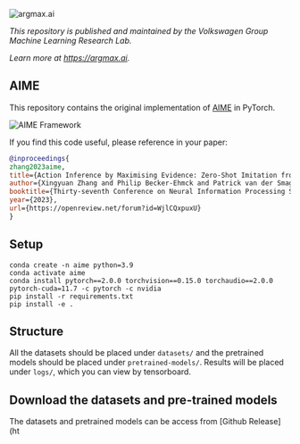 ![argmax.ai](pic/argmaxlogo.png)

*This repository is published and maintained by the Volkswagen Group Machine Learning Research Lab.*

*Learn more at https://argmax.ai.*

## AIME 

This repository contains the original implementation of [AIME](https://openreview.net/forum?id=WjlCQxpuxU) in PyTorch.

![AIME Framework](pic/aime.jpg)

If you find this code useful, please reference in your paper:
```BibTeX
@inproceedings{
zhang2023aime,
title={Action Inference by Maximising Evidence: Zero-Shot Imitation from Observation with World Models},
author={Xingyuan Zhang and Philip Becker-Ehmck and Patrick van der Smagt and Maximilian Karl},
booktitle={Thirty-seventh Conference on Neural Information Processing Systems},
year={2023},
url={https://openreview.net/forum?id=WjlCQxpuxU}
}
```

## Setup
```
conda create -n aime python=3.9
conda activate aime
conda install pytorch==2.0.0 torchvision==0.15.0 torchaudio==2.0.0 pytorch-cuda=11.7 -c pytorch -c nvidia
pip install -r requirements.txt
pip install -e .
```

## Structure
All the datasets should be placed under `datasets/` and the pretrained models should be placed under `pretrained-models/`. 
Results will be placed under `logs/`, which you can view by tensorboard.

## Download the datasets and pre-trained models
The datasets and pretrained models can be access from [Github Release](ht